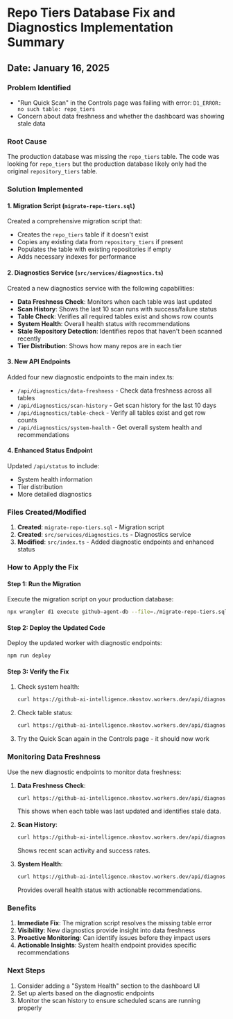# Repo Tiers Database Fix and Diagnostics Implementation Summary

## Date: January 16, 2025

### Problem Identified
- "Run Quick Scan" in the Controls page was failing with error: `D1_ERROR: no such table: repo_tiers`
- Concern about data freshness and whether the dashboard was showing stale data

### Root Cause
The production database was missing the `repo_tiers` table. The code was looking for `repo_tiers` but the production database likely only had the original `repository_tiers` table.

### Solution Implemented

#### 1. Migration Script (`migrate-repo-tiers.sql`)
Created a comprehensive migration script that:
- Creates the `repo_tiers` table if it doesn't exist
- Copies any existing data from `repository_tiers` if present
- Populates the table with existing repositories if empty
- Adds necessary indexes for performance

#### 2. Diagnostics Service (`src/services/diagnostics.ts`)
Created a new diagnostics service with the following capabilities:
- **Data Freshness Check**: Monitors when each table was last updated
- **Scan History**: Shows the last 10 scan runs with success/failure status
- **Table Check**: Verifies all required tables exist and shows row counts
- **System Health**: Overall health status with recommendations
- **Stale Repository Detection**: Identifies repos that haven't been scanned recently
- **Tier Distribution**: Shows how many repos are in each tier

#### 3. New API Endpoints
Added four new diagnostic endpoints to the main index.ts:
- `/api/diagnostics/data-freshness` - Check data freshness across all tables
- `/api/diagnostics/scan-history` - Get scan history for the last 10 days
- `/api/diagnostics/table-check` - Verify all tables exist and get row counts
- `/api/diagnostics/system-health` - Get overall system health and recommendations

#### 4. Enhanced Status Endpoint
Updated `/api/status` to include:
- System health information
- Tier distribution
- More detailed diagnostics

### Files Created/Modified
1. **Created**: `migrate-repo-tiers.sql` - Migration script
2. **Created**: `src/services/diagnostics.ts` - Diagnostics service
3. **Modified**: `src/index.ts` - Added diagnostic endpoints and enhanced status

### How to Apply the Fix

#### Step 1: Run the Migration
Execute the migration script on your production database:
```bash
npx wrangler d1 execute github-agent-db --file=./migrate-repo-tiers.sql
```

#### Step 2: Deploy the Updated Code
Deploy the updated worker with diagnostic endpoints:
```bash
npm run deploy
```

#### Step 3: Verify the Fix
1. Check system health:
   ```bash
   curl https://github-ai-intelligence.nkostov.workers.dev/api/diagnostics/system-health
   ```

2. Check table status:
   ```bash
   curl https://github-ai-intelligence.nkostov.workers.dev/api/diagnostics/table-check
   ```

3. Try the Quick Scan again in the Controls page - it should now work

### Monitoring Data Freshness

Use the new diagnostic endpoints to monitor data freshness:

1. **Data Freshness Check**:
   ```bash
   curl https://github-ai-intelligence.nkostov.workers.dev/api/diagnostics/data-freshness
   ```
   This shows when each table was last updated and identifies stale data.

2. **Scan History**:
   ```bash
   curl https://github-ai-intelligence.nkostov.workers.dev/api/diagnostics/scan-history
   ```
   Shows recent scan activity and success rates.

3. **System Health**:
   ```bash
   curl https://github-ai-intelligence.nkostov.workers.dev/api/diagnostics/system-health
   ```
   Provides overall health status with actionable recommendations.

### Benefits
1. **Immediate Fix**: The migration script resolves the missing table error
2. **Visibility**: New diagnostics provide insight into data freshness
3. **Proactive Monitoring**: Can identify issues before they impact users
4. **Actionable Insights**: System health endpoint provides specific recommendations

### Next Steps
1. Consider adding a "System Health" section to the dashboard UI
2. Set up alerts based on the diagnostic endpoints
3. Monitor the scan history to ensure scheduled scans are running properly
